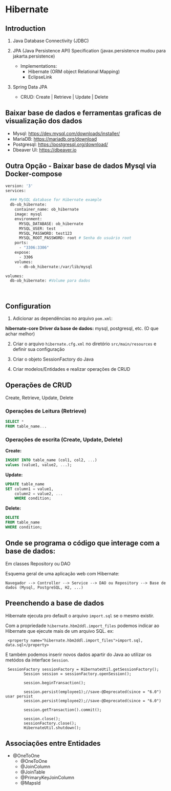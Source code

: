 # Hibernate

## Introduction

1. Java Database Connectivity (JDBC)

2. JPA (Java Persistence API) Specification (javax.persistence mudou para jakarta.persistence)
    - Implementations:
        - Hibernate (ORM object Relational Mapping)
        - EclipseLink

3. Spring Data JPA
    - CRUD: Create | Retrieve | Update | Delete

## Baixar base de dados e ferramentas graficas de visualização dos dados

- Mysql: https://dev.mysql.com/downloads/installer/
- MariaDB: https://mariadb.org/download
- Postgresql: https://postgresql.org/download/
- Dbeaver UI: https://dbeaver.io

## Outra Opção - Baixar base de dados Mysql via Docker-compose

```dockerfile
version: '3'
services:

  ### MySQL database for Hibernate example
  db-ob_hibernate:
    container_name: ob_hibernate
    image: mysql
    environment:
      MYSQL_DATABASE: ob_hibernate
      MYSQL_USER: test
      MYSQL_PASSWORD: test123
      MYSQL_ROOT_PASSWORD: root # Senha do usuário root
    ports:
      - "3306:3306"
    expose:
      - 3306
    volumes:
      - db-ob_hibernate:/var/lib/mysql

volumes:
  db-ob_hibernate: #Volume para dados

     
```

## Configuration

1. Adicionar as dependências no arquivo `pom.xml`:

**hibernate-core**
**Driver da base de dados:** mysql, postgresql, etc. (O que achar melhor)

2. Criar o arquivo `hibernate.cfg.xml` no diretório `src/main/resources` e definir sua configuração

3. Criar o objeto SessionFactory do Java

4. Criar modelos/Entidades e realizar operações de CRUD

## Operações de CRUD

Create, Retrieve, Update, Delete

### Operações de Leitura (Retrieve)

```sql
SELECT *
FROM table_name...
```

### Operações de escrita (Create, Update, Delete)

**Create:**

```sql
INSERT INTO table_name (col1, col2, ...)
values (value1, value2, ...);
```

**Update:**

```sql
UPDATE table_name
SET column1 = value1,
    column2 = value2, ...
    WHERE condition;
```

**Delete:**

```sql
DELETE
FROM table_name
WHERE condition;
```

## Onde se programa o código que interage com a base de dados:

Em classes Repository ou DAO

Esquema geral de uma aplicação web com Hibernate:

``` 
Navegador --> Controller --> Service --> DAO ou Repository --> Base de dados (Mysql, PostgreSQL, H2, ...)
```

## Preenchendo a base de dados

Hibernate ejecuta pro default o arquivo `import.sql` se o mesmo existir.

Com a propriedade `hibernate.hbm2ddl.import_files` podemos indicar ao Hibernate que ejecute mais de um 
arquivo SQL. 
ex: 
```
 <property name="hibernate.hbm2ddl.import_files">import.sql, data.sql</property> 
```

E também podemos inserir novos dados apartir do Java ao utilizar os metódos da interface `Session`.
```
 SessionFactory sessionFactory = HibernateUtil.getSessionFactory();
        Session session = sessionFactory.openSession();

        session.beginTransaction();

        session.persist(employee1);//save-@Deprecated(since = "6.0") usar persist
        session.persist(employee2);//save-@Deprecated(since = "6.0")

        session.getTransaction().commit();

        session.close();
        sessionFactory.close();
        HibernateUtil.shutdown();
```

## Associações entre Entidades

* @OneToOne 
  * @OneToOne
  * @JoinColumn
  * @JoinTable
  * @PrimaryKeyJoinColumn
  * @MapsId